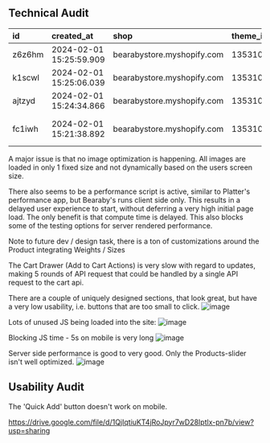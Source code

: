 ## Technical Audit

| id | created\_at | shop | theme\_id | url  | home\_mobile | product\_mobile | collection\_mobile | home\_desktop | product\_desktop | collection\_desktop |
| :--- | :--- | :--- | :--- | :--- | :--- | :--- | :--- | :--- | :--- | :--- |
| z6z6hm | 2024-02-01 15:25:59.909 | bearabystore.myshopify.com | 135310999738 | https://bearabystore.myshopify.com/products/the-napper?desktop  | 33 | 30 | 33 | 74 | 51 | 56 |
| k1scwl | 2024-02-01 15:25:06.039 | bearabystore.myshopify.com | 135310999738 | https://bearabystore.myshopify.com/products/the-napper?desktop  | 34 | 28 | 33 | 74 | 62 | 72 |
| ajtzyd | 2024-02-01 15:24:34.866 | bearabystore.myshopify.com | 135310999738 | https://bearabystore.myshopify.com/products/the-napper?desktop  | 34 | 28 | 32 | 75 | 57 | 72 |
| fc1iwh | 2024-02-01 15:21:38.892 | bearabystore.myshopify.com | 135310999738 | https://bearabystore.myshopify.com/products/the-napper?preview\_theme\_id=135310999738&desktop  | 32 | 27 | 28 | 61 | 48 | 62 |

A major issue is that no image optimization is happening. All images are loaded in only 1 fixed size and not dynamically based on the users screen size.

There also seems to be a performance script is active, similar to Platter's performance app, but Bearaby's runs client side only. This results in a delayed user experience to start, without deferring a very high initial page load. The only benefit is that compute time is delayed. This also blocks some of the testing options for server rendered performance.

Note to future dev / design task, there is a ton of customizations around the Product integrating Weights / Sizes

The Cart Drawer (Add to Cart Actions) is very slow with regard to updates, making 5 rounds of API request that could be handled by a single API request to the cart api.

There are a couple of uniquely designed sections, that look great, but have a very low usability, i.e. buttons that are too small to click.
![image](https://github.com/Framework-Labs-D2C/Accelerate-Bearaby/assets/22034038/d77bd67c-c1ca-403b-9854-5593e07aba04)

Lots of unused JS being loaded into the site:
![image](https://github.com/Framework-Labs-D2C/Accelerate-Bearaby/assets/22034038/dd2f48d5-11b1-4acf-a3ff-7cb3b74a45f7)

Blocking JS time - 5s on mobile is very long
![image](https://github.com/Framework-Labs-D2C/Accelerate-Bearaby/assets/22034038/20e8268a-5edd-4054-bf14-76093e13f445)

Server side performance is good to very good. Only the Products-slider isn't well optimized.
![image](https://github.com/Framework-Labs-D2C/Accelerate-Bearaby/assets/22034038/556832d8-0067-422e-9cca-cf9f020fd147)


## Usability Audit

The 'Quick Add' button doesn't work on mobile. 

https://drive.google.com/file/d/1QjIqtiuKT4jRoJpyr7wD28Iptlx-pn7b/view?usp=sharing
